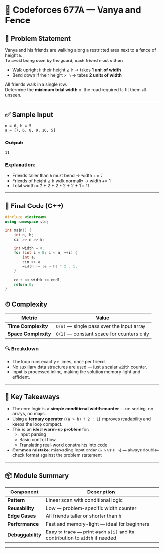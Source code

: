 # 🧩 Codeforces 677A — Vanya and Fence

## 📜 Problem Statement

Vanya and his friends are walking along a restricted area next to a fence of height `h`.  
To avoid being seen by the guard, each friend must either:
- Walk upright if their height `≤ h` → takes **1 unit of width**
- Bend down if their height `> h` → takes **2 units of width**

All friends walk in a single row.  
Determine the **minimum total width** of the road required to fit them all unseen.

---

## ✅ Sample Input
```
n = 6, h = 5
a = [7, 6, 8, 9, 10, 5]
```

### Output:
```11```

### Explanation:
- Friends taller than `h` must bend → width += 2
- Friends of height `≤ h` walk normally → width += 1  
- Total width = 2 + 2 + 2 + 2 + 2 + 1 = 11

---

## 🧾 Final Code (C++)

```cpp
#include <iostream>
using namespace std;

int main() {
    int n, h;
    cin >> n >> h;

    int width = 0;
    for (int i = 0; i < n; ++i) {
        int a;
        cin >> a;
        width += (a > h) ? 2 : 1;
    }

    cout << width << endl;
    return 0;
}
```

## ⏱ Complexity

| Metric            | Value         |
|-------------------|---------------|
| **Time Complexity**   | `O(n)` — single pass over the input array |
| **Space Complexity**  | `O(1)` — constant space for counters only |

### 🔍 Breakdown
- The loop runs exactly `n` times, once per friend.
- No auxiliary data structures are used — just a scalar `width` counter.
- Input is processed inline, making the solution memory-light and efficient.

---

## 🧘 Key Takeaways

- The core logic is a **simple conditional width counter** — no sorting, no arrays, no maps.
- Using a **ternary operator** (`(a > h) ? 2 : 1`) improves readability and keeps the loop compact.
- This is an **ideal warm-up problem** for:
  - Input parsing
  - Basic control flow
  - Translating real-world constraints into code
- **Common mistake**: misreading input order (`n h` vs `h n`) — always double-check format against the problem statement.

---

## 📦 Module Summary

| Component         | Description                          |
|------------------|--------------------------------------|
| **Pattern**       | Linear scan with conditional logic   |
| **Reusability**   | Low — problem-specific width counter |
| **Edge Cases**    | All friends taller or shorter than `h` |
| **Performance**   | Fast and memory-light — ideal for beginners |
| **Debuggability** | Easy to trace — print each `a[i]` and its contribution to `width` if needed |


---

